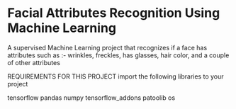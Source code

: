 # Facial Attributes Recognition Using Machine Learning

 A supervised Machine Learning project that recognizes if a face has attributes such as :-
 wrinkles, freckles, has glasses, hair color, and a couple of other attributes

REQUIREMENTS FOR THIS PROJECT
import the following libraries to your project

tensorflow
pandas
numpy
tensorflow_addons
patoolib
os

